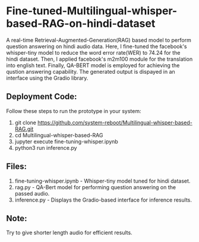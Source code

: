 # Fine-tuned-Multilingual-whisper-based-RAG-on-hindi-dataset

A real-time Retrieval-Augmented-Generation(RAG) based model to perform question answering on hindi audio data. Here, I fine-tuned the facebook's whisper-tiny model to reduce the word error rate(WER) to 74.24 for the hindi dataset. Then, I applied facebook's m2m100 module for the translation into english text. Finally, QA-BERT model is employed for achieving the qustion answering capability. The generated output is dispayed in an interface using the Gradio library.


## Deployment Code:

Follow these steps to run the prototype in your system:

1. git clone https://github.com/system-reboot/Multilingual-whisper-based-RAG.git
2. cd Multilingual-whisper-based-RAG
3. jupyter execute fine-tuning-whisper.ipynb
4. python3 run inference.py
   

## Files:

1. fine-tuning-whisper.ipynb - Whisper-tiny model tuned for hindi dataset.
2. rag.py - QA-Bert model for performing question answering on the passed audio.
3. inference.py - Displays the Gradio-based interface for inference results.

   
## Note:
Try to give shorter length audio for efficient results.
